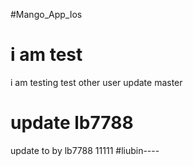 #Mango_App_Ios
# i am test
i am testing
test other user
update master
# update lb7788
update to  by lb7788
11111
#liubin----
